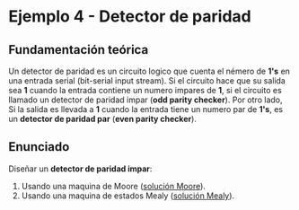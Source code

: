 # Ejemplo 4 - Detector de paridad #

## Fundamentación teórica ##

Un detector de paridad es un circuito logico que cuenta el némero de **1's** en una entrada serial (bit-serial input stream). Si el circuito hace que su salida sea **1** cuando la entrada contiene un numero impares de **1**, si el circuito es llamado un detector de paridad impar (**odd parity checker**). Por otro lado, Si la salida es llevada a **1** cuando la entrada tiene un numero par de **1's**, es un **detector de paridad par** (**even parity checker**). 

## Enunciado ##

Diseñar un **detector de paridad impar**:
1. Usando una maquina de Moore ([solución Moore](./solucion_moore)).
2. Usando una maquina de estados Mealy ([solución Mealy](./solucion_mealy/1)).

